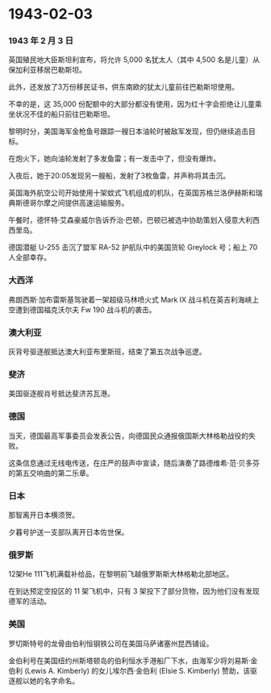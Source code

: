 # 1943-02-03

### 1943 年 2 月 3 日

英国殖民地大臣斯坦利宣布，将允许 5,000 名犹太人（其中 4,500
名是儿童）从保加利亚移居巴勒斯坦。

此外，还发放了3万份移民证书，供东南欧的犹太儿童前往巴勒斯坦使用。

不幸的是，这 35,000
份配额中的大部分都没有使用，因为红十字会拒绝让儿童乘坐状况不佳的船只前往巴勒斯坦。

黎明时分，美国海军金枪鱼号跟踪一艘日本油轮时被敌军发现，但仍继续追击目标。

在炮火下，她向油轮发射了多发鱼雷；有一发击中了，但没有爆炸。

入夜后，她于20:05发现另一艘船，发射了3枚鱼雷，并声称将其击沉。

英国海外航空公司开始使用十架蚊式飞机组成的机队，在英国苏格兰洛伊赫斯和瑞典斯德哥尔摩之间提供高速运输服务。

午餐时，德怀特·艾森豪威尔告诉乔治·巴顿，巴顿已被选中协助策划入侵意大利西西里岛。

德国潜艇 U-255 击沉了盟军 RA-52 护航队中的美国货轮 Greylock 号；船上 70
人全部幸存。

### 大西洋

弗朗西斯·加布雷斯基驾驶着一架超级马林喷火式 Mark IX
战斗机在英吉利海峡上空遭到德国福克沃尔夫 Fw 190 战斗机的袭击。

### 澳大利亚

灰背号驱逐舰抵达澳大利亚布里斯班，结束了第五次战争巡逻。

### 斐济

美国驱逐舰肖号抵达斐济苏瓦港。

### 德国

当天，德国最高军事委员会发表公告，向德国民众通报俄国斯大林格勒战役的失败。

这条信息通过无线电传送，在庄严的鼓声中宣读，随后演奏了路德维希·范·贝多芬的第五交响曲的第二乐章。

### 日本

那智离开日本横须贺。

夕暮号护送一支部队离开日本佐世保。

### 俄罗斯

12架He 111飞机满载补给品，在黎明前飞越俄罗斯斯大林格勒北部地区。

在到达预定空投区的 11 架飞机中，只有 3
架投下了部分货物，因为他们没有发现德军的活动。

### 美国

罗切斯特号的龙骨由伯利恒钢铁公司在美国马萨诸塞州昆西铺设。

金伯利号在美国纽约州斯塔顿岛的伯利恒水手港船厂下水，由海军少将刘易斯·金伯利
(Lewis A. Kimberly) 的女儿埃尔西·金伯利 (Elsie S. Kimberly)
赞助，该驱逐舰以她的名字命名。